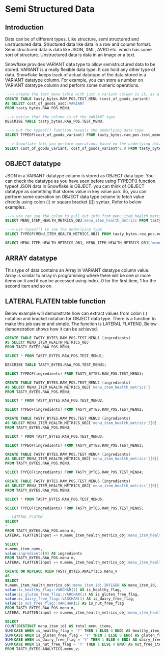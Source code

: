 # Semi Structured Data

## Introduction
Data can be of different types. Like structure, semi structured and unstructured data. Structured data like data in a row and column format. Semi structured data is data like JSON, XML, AVRO etc. which has some sort of structure. Unstructured data is data in an image or a text.

Snowflake provides VARIANT data type to allow semistructured data to be stored. VARIANT is a really flexible data type. It can hold any other type of data. Snowflake keeps track of actual datatype of the data stored in a VARIANT datatype column. For example, you can store a number on VARIANT datatype column and perform some numeric operations.

```SQL
---> create the test_menu table with just a variant column in it, as a test
CREATE TABLE tasty_bytes.RAW_POS.TEST_MENU (cost_of_goods_variant)
AS SELECT cost_of_goods_usd::VARIANT
FROM tasty_bytes.RAW_POS.MENU;

---> notice that the column is of the VARIANT type
DESCRIBE TABLE tasty_bytes.RAW_POS.TEST_MENU;

---> but the typeof() function reveals the underlying data type
SELECT TYPEOF(cost_of_goods_variant) FROM tasty_bytes.raw_pos.test_menu;

---> Snowflake lets you perform operations based on the underlying data type
SELECT cost_of_goods_variant, cost_of_goods_variant*2.0 FROM tasty_bytes.raw_pos.test_menu;
```

## OBJECT datatype
JSON in a VARIANT datatype column is stored as OBJECT data type. You can check the datatype as you have seen before using TYPEOF() function. typeof JSON data in Snowflake is OBJECT. you can think of OBJECT datatype as something that stores value in key value pair. So, you can perform some operation on OBJECT data type column to fetch value directly using colon (:) or square bracket ([]) syntax. Refer to below examples.

```SQL
---> you can use the colon to pull out info from menu_item_health_metrics_obj
SELECT MENU_ITEM_HEALTH_METRICS_OBJ:menu_item_health_metrics FROM tasty_bytes.raw_pos.menu;

---> use typeof() to see the underlying type
SELECT TYPEOF(MENU_ITEM_HEALTH_METRICS_OBJ) FROM tasty_bytes.raw_pos.menu;

SELECT MENU_ITEM_HEALTH_METRICS_OBJ, MENU_ITEM_HEALTH_METRICS_OBJ['menu_item_id'] FROM tasty_bytes.raw_pos.menu;
```

## ARRAY datatype
This type of data contains an Array in VARIANT datatype column value. Array is similar to array in programming where there will be one or more items on it and it can be accessed using index. 0 for the first item, 1 for the second item and so on.

## LATERAL FLATEN table function
Below example will demonstrate how can extract values from colon (:) notation and bracket notation for OBJECT data type. There is a function to make this job easier and simple. The function is LATERAL FLATEN(). Below demonstration shows how it can be achieved.


```SQL
CREATE TABLE TASTY_BYTES.RAW_POS.TEST_MENU1 (ingredients)
AS SELECT MENU_ITEM_HEALTH_METRICS_OBJ
FROM TASTY_BYTES.RAW_POS.MENU;

SELECT * FROM TASTY_BYTES.RAW_POS.TEST_MENU1;

DESCRIBE TABLE TASTY_BYTES.RAW_POS.TEST_MENU1;

SELECT TYPEOF(ingredients) FROM TASTY_BYTES.RAW_POS.TEST_MENU1;

CREATE TABLE TASTY_BYTES.RAW_POS.TEST_MENU2 (ingredients)
AS SELECT MENU_ITEM_HEALTH_METRICS_OBJ['menu_item_health_metrics']
FROM TASTY_BYTES.RAW_POS.MENU;

SELECT * FROM TASTY_BYTES.RAW_POS.TEST_MENU2;

SELECT TYPEOF(ingredients) FROM TASTY_BYTES.RAW_POS.TEST_MENU2;

CREATE TABLE TASTY_BYTES.RAW_POS.TEST_MENU3 (ingredients)
AS SELECT MENU_ITEM_HEALTH_METRICS_OBJ['menu_item_health_metrics'][0]
FROM TASTY_BYTES.RAW_POS.MENU;

SELECT * FROM TASTY_BYTES.RAW_POS.TEST_MENU3;

SELECT TYPEOF(ingredients) FROM TASTY_BYTES.RAW_POS.TEST_MENU3;

CREATE TABLE TASTY_BYTES.RAW_POS.TEST_MENU4 (ingredients)
AS SELECT MENU_ITEM_HEALTH_METRICS_OBJ['menu_item_health_metrics'][0]['ingredients']
FROM TASTY_BYTES.RAW_POS.MENU;

SELECT TYPEOF(ingredients) FROM TASTY_BYTES.RAW_POS.TEST_MENU4;

CREATE TABLE TASTY_BYTES.RAW_POS.TEST_MENU5 (ingredients)
AS SELECT MENU_ITEM_HEALTH_METRICS_OBJ['menu_item_health_metrics'][0]['ingredients'][0]
FROM TASTY_BYTES.RAW_POS.MENU;

SELECT * FROM TASTY_BYTES.RAW_POS.TEST_MENU5;

SELECT TYPEOF(ingredients) FROM TASTY_BYTES.RAW_POS.TEST_MENU5;

-- LATERAL FLATEN
SELECT
*
FROM TASTY_BYTES.RAW_POS.menu m,
LATERAL FLATTEN(input => m.menu_item_health_metrics_obj:menu_item_health_metrics);

SELECT
m.menu_item_name,
value:ingredients[0] AS ingredients
FROM TASTY_BYTES.RAW_POS.menu m,
LATERAL FLATTEN(input => m.menu_item_health_metrics_obj:menu_item_health_metrics);

CREATE OR REPLACE VIEW TASTY_BYTES.ANALYTICS.menu_v
AS
SELECT
m.menu_item_health_metrics_obj:menu_item_id::INTEGER AS menu_item_id,
value:is_healthy_flag::VARCHAR(1) AS is_healthy_flag,
value:is_gluten_free_flag::VARCHAR(1) AS is_gluten_free_flag,
value:is_dairy_free_flag::VARCHAR(1) AS is_dairy_free_flag,
value:is_nut_free_flag::VARCHAR(1) AS is_nut_free_flag
FROM TASTY_BYTES.RAW_POS.menu m,
LATERAL FLATTEN(input => m.menu_item_health_metrics_obj:menu_item_health_metrics);

SELECT
COUNT(DISTINCT menu_item_id) AS total_menu_items,
SUM(CASE WHEN is_healthy_flag = 'Y' THEN 1 ELSE 0 END) AS healthy_item_count,
SUM(CASE WHEN is_gluten_free_flag = 'Y' THEN 1 ELSE 0 END) AS gluten_free_item_count,
SUM(CASE WHEN is_dairy_free_flag = 'Y' THEN 1 ELSE 0 END) AS dairy_free_item_count,
SUM(CASE WHEN is_nut_free_flag = 'Y' THEN 1 ELSE 0 END) AS nut_free_item_count
FROM TASTY_BYTES.ANALYTICS.menu_v;
```